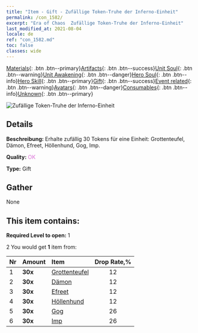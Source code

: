```yaml
---
title: "Item - Gift - Zufällige Token-Truhe der Inferno-Einheit"
permalink: /con_1582/
excerpt: "Era of Chaos  Zufällige Token-Truhe der Inferno-Einheit"
last_modified_at: 2021-08-04
locale: de
ref: "con_1582.md"
toc: false
classes: wide
---
```

 [Materials](/ItemsDE/){: .btn .btn--primary}[Artifacts](/ItemsDE/Artifacts/){: .btn .btn--success}[Unit Soul](/ItemsDE/UnitSoul/){: .btn .btn--warning}[Unit Awakening](/ItemsDE/UnitAwakening/){: .btn .btn--danger}[Hero Soul](/ItemsDE/HeroSoul/){: .btn .btn--info}[Hero Skill](/ItemsDE/HeroSkill/){: .btn .btn--primary}[Gift](/ItemsDE/Gift/){: .btn .btn--success}[Event related](/ItemsDE/Events/){: .btn .btn--warning}[Avatars](/ItemsDE/Avatars/){: .btn .btn--danger}[Consumables](/ItemsDE/Consumables/){: .btn .btn--info}[Unknown](/ItemsDE/Unknown/){: .btn .btn--primary}

 ![Zufällige Token-Truhe der Inferno-Einheit](/images/t/i_907198.png)

## Details
 **Beschreibung:** Erhalte zufällig 30 Tokens für eine Einheit: Grottenteufel, Dämon, Efreet, Höllenhund, Gog, Imp.

 **Quality:** <span style="color: #DA70D6">OK</span>

 **Type:** Gift

## Gather

  None

## This item contains:

 **Required Level to open:** 1

 2 You would get **1** item  from:

  | Nr | Amount |     Item    | Drop Rate,% |
  |:---|:-------|:------------|:---------:|
  | 1 |  **30x** | [Grottenteufel](/ItemsDE/unt_230/) | 12 | 
  | 2 |  **30x** | [Dämon](/ItemsDE/unt_229/) | 12 | 
  | 3 |  **30x** | [Efreet](/ItemsDE/unt_231/) | 12 | 
  | 4 |  **30x** | [Höllenhund](/ItemsDE/unt_228/) | 12 | 
  | 5 |  **30x** | [Gog](/ItemsDE/unt_227/) | 26 | 
  | 6 |  **30x** | [Imp](/ItemsDE/unt_226/) | 26 | 
